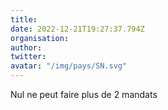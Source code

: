 ```yaml
---
title: 
date: 2022-12-21T19:27:37.794Z
organisation: 
author: 
twitter: 
avatar: "/img/pays/SN.svg"
---
```


Nul ne peut faire plus de 2 mandats
